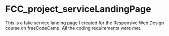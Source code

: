# FCC_project_serviceLandingPage

This is a fake service landing page I created for the Responsive Web Design course on freeCodeCamp. All the coding requirements were met.
